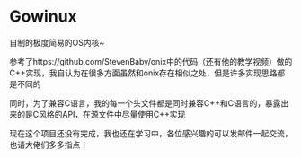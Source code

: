 # Gowinux

自制的极度简易的OS内核~

参考了https://github.com/StevenBaby/onix中的代码（还有他的教学视频）做的C++实现，我自认为在很多方面虽然和onix存在相似之处，但是许多实现思路都是不同的

同时，为了兼容C语言，我的每一个头文件都是同时兼容C++和C语言的，暴露出来的是C风格的API，在源文件中尽量使用C++实现

现在这个项目还没有完成，我也还在学习中，各位感兴趣的可以发邮件一起交流，也请大佬们多多指点！